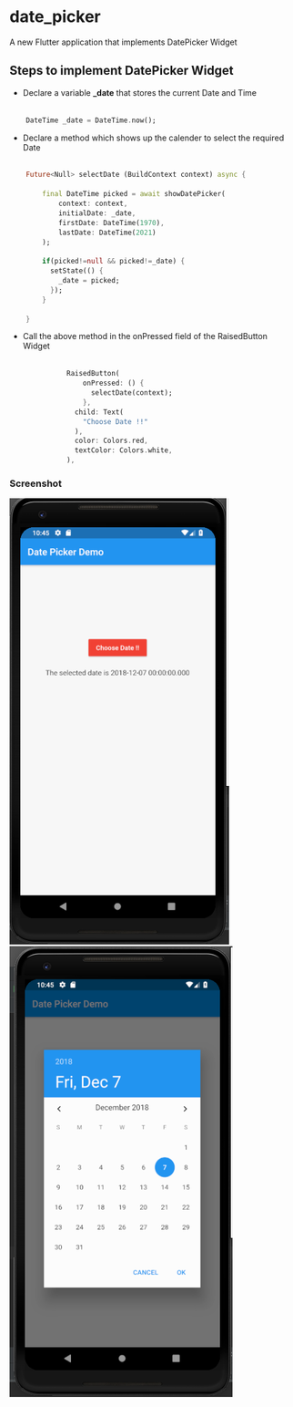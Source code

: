 # date_picker

A new Flutter application that implements DatePicker Widget

## Steps to implement DatePicker Widget

- Declare a variable <b>_date</b> that stores the current Date and Time

```dart

    DateTime _date = DateTime.now();

```

- Declare a method which shows up the calender to select the required Date

```dart

    Future<Null> selectDate (BuildContext context) async {
    
        final DateTime picked = await showDatePicker(
            context: context,
            initialDate: _date,
            firstDate: DateTime(1970),
            lastDate: DateTime(2021)
        );
    
        if(picked!=null && picked!=_date) {
          setState(() {
            _date = picked;
          });
        }
    
    }

```

- Call the above method in the onPressed field of the RaisedButton Widget

```dart

              RaisedButton(
                  onPressed: () {
                    selectDate(context);
                  },
                child: Text(
                  "Choose Date !!"
                ),
                color: Colors.red,
                textColor: Colors.white,
              ),

```


### Screenshot

![](screenshots/screen1.png) ![](screenshots/screen2.png)
